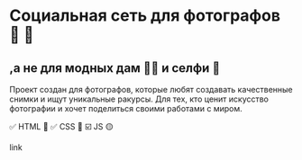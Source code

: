 # Социальная сеть для фотографов 📸 🌄
## ,а не для модных дам 💃🏻 и селфи 🤳

Проект создан для фотографов, которые любят создавать качественные снимки и ищут уникальные ракурсы. Для тех, кто ценит искусство фотографии и хочет поделиться своими работами с миром.

✅ HTML 🔴
✅ CSS 🔵
☑️ JS 🟡

link
